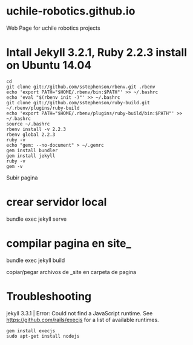 # uchile-robotics.github.io
Web Page for uchile robotics projects

Intall Jekyll 3.2.1, Ruby 2.2.3 install on Ubuntu 14.04
=======================================================

```
cd
git clone git://github.com/sstephenson/rbenv.git .rbenv
echo 'export PATH="$HOME/.rbenv/bin:$PATH"' >> ~/.bashrc
echo 'eval "$(rbenv init -)"' >> ~/.bashrc
git clone git://github.com/sstephenson/ruby-build.git ~/.rbenv/plugins/ruby-build
echo 'export PATH="$HOME/.rbenv/plugins/ruby-build/bin:$PATH"' >> ~/.bashrc
source ~/.bashrc 
rbenv install -v 2.2.3
rbenv global 2.2.3
ruby -v
echo "gem: --no-document" > ~/.gemrc
gem install bundler
gem install jekyll
ruby -v
gem -v
``` 

Subir pagina

# crear servidor local
bundle exec jekyll serve

# compilar pagina en site_
bundle exec jekyll build

copiar/pegar archivos de _site en carpeta de pagina

# Troubleshooting

jekyll 3.3.1 | Error:  Could not find a JavaScript runtime. See https://github.com/rails/execjs for a list of available runtimes.
```
gem install execjs
sudo apt-get install nodejs

```